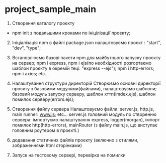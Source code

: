 

# project_sample_main

1. Створення каталогу проєкту
 - npm init
 з подальшими кроками по ініцілізації проєкту;

2. Ініціалізація npm
в файлі package.json налаштовуємо проєкт : 
"start", "dev", "type";

3. Встановлюємо базові пакети npm для майбутнього запуску проєкту на сервер;
npm i express, npm i ejs(по необхідності розгортаємо шаблон проєкту в окремій теці: "express --ejs"); npm i http-errors; npm i axios; etc...

4. Налаштування структури директорій
Створюємо основні директорії проєкту з базовими модулями(файлами), налаштовуємо шаблони; базовий модуль запуску серверу, шаблон хттп(imdex.ejs), шаблон помилок серверу(errors.ejs);

5. Створення файлу сервера
Налаштовуємо файли: server.js, http.js, main runner: www.js; etc...
server.js головний модуль по створенню сервера: 
імпортуємо налаштування express, logger(morgan), імпорт помилок http(http-errors), mainRouter (з файлу main.js, що виступає головним роутером в проєкті.)

6. додавання статичних файлів проєкту (включно з стилями, зображеннями html сторінками)


7. Запуск на тестовому сервері, перевірка на помилки

